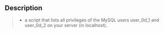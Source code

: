 ## Description
> - a script that lists all privileges of the MySQL users user_0d_1 and user_0d_2 on your server (in localhost).

